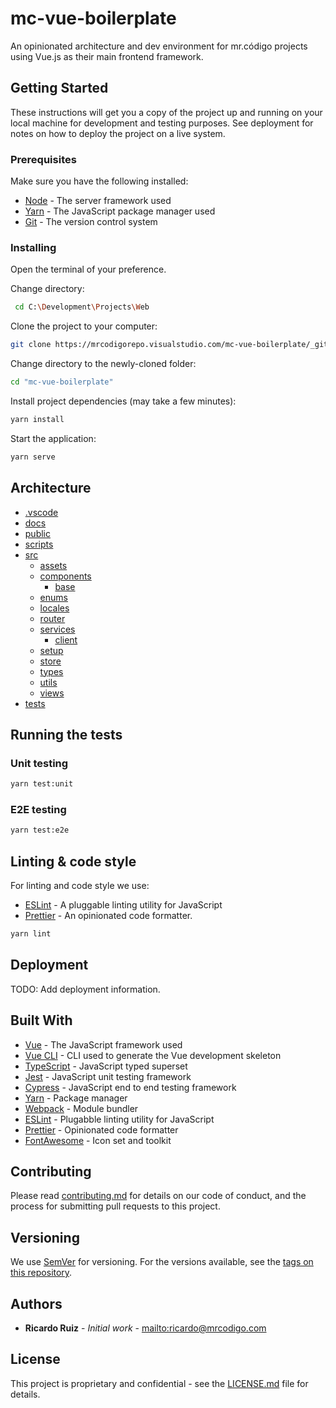 # mc-vue-boilerplate

An opinionated architecture and dev environment for mr.código projects using Vue.js as their main frontend framework.

## Getting Started

These instructions will get you a copy of the project up and running on your local machine for development and testing purposes. See deployment for notes on how to deploy the project on a live system.

### Prerequisites

Make sure you have the following installed:

- [Node](https://nodejs.org/) - The server framework used
- [Yarn](https://yarnpkg.com/) - The JavaScript package manager used
- [Git](https://git-scm.com/) - The version control system

### Installing

Open the terminal of your preference.

Change directory:

```sh
 cd C:\Development\Projects\Web
```

Clone the project to your computer:

```sh
git clone https://mrcodigorepo.visualstudio.com/mc-vue-boilerplate/_git/mc-vue-boilerplate "mc-vue-boilerplate"
```

Change directory to the newly-cloned folder:

```sh
cd "mc-vue-boilerplate"
```

Install project dependencies (may take a few minutes):

```sh
yarn install
```

Start the application:

```sh
yarn serve
```

## Architecture

- [.vscode](docs/vscode.md)
- [docs](docs/docs.md)
- [public](docs/public.md)
- [scripts](docs/scripts.md)
- [src](docs/src.md)
  - [assets](docs/assets.md)
  - [components](docs/components.md)
    - [base](docs/basecomponents.md)
  - [enums](docs/enums.md)
  - [locales](docs/locales.md)
  - [router](docs/router.md)
  - [services](docs/services.md)
    - [client](docs/client.md)
  - [setup](docs/setup.md)
  - [store](docs/store.md)
  - [types](docs/types.md)
  - [utils](docs/utils.md)
  - [views](docs/views.md)
- [tests](docs/tests.md)

## Running the tests

### Unit testing

```sh
yarn test:unit
```

### E2E testing

```sh
yarn test:e2e
```

## Linting & code style

For linting and code style we use:

- [ESLint](https://eslint.org/) - A pluggable linting utility for JavaScript
- [Prettier](https://prettier.io/) - An opinionated code formatter.

```sh
yarn lint
```

## Deployment

TODO: Add deployment information.

## Built With

- [Vue](https://vuejs.org/) - The JavaScript framework used
- [Vue CLI](https://github.com/vuejs/vue-cli/) - CLI used to generate the Vue development skeleton
- [TypeScript](https://www.typescriptlang.org/) - JavaScript typed superset
- [Jest](https://facebook.github.io/jest/) - JavaScript unit testing framework
- [Cypress](https://www.cypress.io/) - JavaScript end to end testing framework
- [Yarn](https://yarnpkg.com/) - Package manager
- [Webpack](https://webpack.js.org/) - Module bundler
- [ESLint](https://eslint.org/) - Plugabble linting utility for JavaScript
- [Prettier](https://prettier.io/) - Opinionated code formatter
- [FontAwesome](https://fontawesome.com/) - Icon set and toolkit

## Contributing

Please read [contributing.md](./github/contributing.md) for details on our code of conduct, and the process for submitting pull requests to this project.

## Versioning

We use [SemVer](http://semver.org/) for versioning. For the versions available, see the [tags on this repository](https://mrcodigorepo.visualstudio.com/_git/mc-vue-boilerplate/tags).

## Authors

- **Ricardo Ruiz** - _Initial work_ - <mailto:ricardo@mrcodigo.com>

## License

This project is proprietary and confidential - see the [LICENSE.md](LICENSE.md) file for details.

